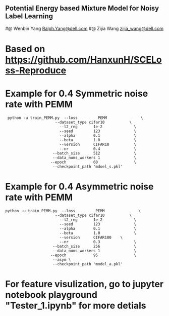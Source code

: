 ## Potential Energy based Mixture Model for Noisy Label Learning
#@ Wenbin Yang Ralph.Yang@dell.com
#@ Zijia Wang zijia_wang@dell.com
# Based on https://github.com/HanxunH/SCELoss-Reproduce
# Example for 0.4 Symmetric noise rate with PEMM

```
 python -u train_PEMM.py  --loss         PEMM               \
                      --dataset_type cifar10           \
                        --l2_reg       1e-2              \
                        --seed         123               \
                        --alpha        0.1               \
                        --beta         1.0               \
                        --version      CIFAR10           \
                        --nr           0.4               \
                     --batch_size      512               \
                     --data_nums_workers 1               \
                    --epoch            60                \
                     --checkpoint_path 'mdoel_s.pkl'
```

# Example for 0.4 Asymmetric noise rate with PEMM
```
python -u train_PEMM.py  --loss         PEMM               \
                      --dataset_type cifar10           \
                        --l2_reg       1e-2              \
                        --seed         123               \
                        --alpha        0.1               \
                        --beta         1.0               \
                        --version      CIFAR100    \
                        --nr           0.3               \
                     --batch_size      256               \
                     --data_nums_workers 1               \
                    --epoch            95                \
                     --asym \
                     --checkpoint_path 'model_a.pkl'
```
# For feature visulization, go to jupyter notebook playground "Tester_1.ipynb" for more detials
